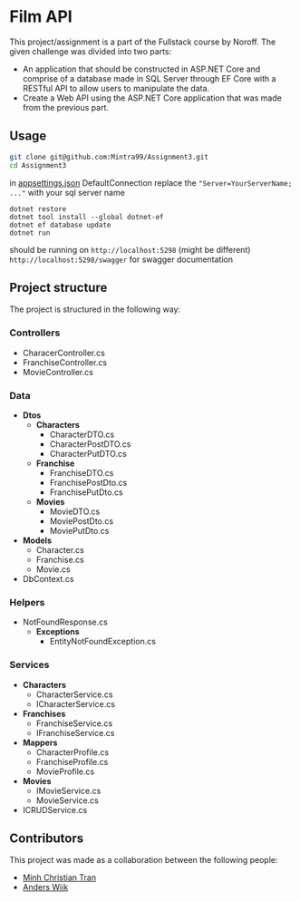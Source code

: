 # Film API

This project/assignment is a part of the Fullstack course by Noroff. The given challenge was divided into two parts:

- An application that should be constructed in ASP.NET Core and comprise of a database made in SQL Server through EF Core with a RESTful API to allow users to manipulate the data.
- Create a Web API using the ASP.NET Core application that was made from the previous part.

## Usage

```bash
git clone git@github.com:Mintra99/Assignment3.git
cd Assignment3
```

in [appsettings.json](/appsettings.json) DefaultConnection replace the `"Server=YourServerName; ..."` with your sql server name

```dotnet
dotnet restore
dotnet tool install --global dotnet-ef
dotnet ef database update
dotnet run
```
should be running on `http://localhost:5298` (might be different) \
`http://localhost:5298/swagger` for swagger documentation

## Project structure

The project is structured in the following way:

### Controllers
- CharacerController.cs
- FranchiseController.cs
- MovieController.cs

### Data
- **Dtos**
    - **Characters**
        - CharacterDTO.cs
        - CharacterPostDTO.cs
        - CharacterPutDTO.cs
    - **Franchise**
        - FranchiseDTO.cs
        - FranchisePostDto.cs
        - FranchisePutDto.cs
    - **Movies**
        - MovieDTO.cs
        - MoviePostDto.cs
        - MoviePutDto.cs
- **Models**
    - Character.cs
    - Franchise.cs
    - Movie.cs
- DbContext.cs


### Helpers
- NotFoundResponse.cs
    - **Exceptions** 
        - EntityNotFoundException.cs

### Services
- **Characters**
    - CharacterService.cs
    - ICharacterService.cs
- **Franchises**
    - FranchiseService.cs
    - IFranchiseService.cs
- **Mappers**
    - CharacterProfile.cs
    - FranchiseProfile.cs
    - MovieProfile.cs
- **Movies**
    - IMovieService.cs
    - MovieService.cs
- ICRUDService.cs

## Contributors

This project was made as a collaboration between the following people:

- [Minh Christian Tran](https://github.com/Mintra99)
- [Anders Wiik](https://github.com/andyret26)
